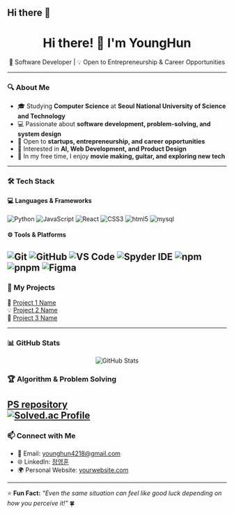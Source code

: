 ## Hi there 👋

<!--
**younghun1124/younghun1124** is a ✨ _special_ ✨ repository because its `README.md` (this file) appears on your GitHub profile.

Here are some ideas to get you started:

- 🔭 I’m currently working on ...
- 🌱 I’m currently learning ...
- 👯 I’m looking to collaborate on ...
- 🤔 I’m looking for help with ...
- 💬 Ask me about ...
- 📫 How to reach me: ...
- 😄 Pronouns: ...
- ⚡ Fun fact: ...
-->
<h1 align="center">Hi there! 👋 I'm YoungHun</h1>

<p align="center">
  🚀 Software Developer | 💡 Open to Entrepreneurship & Career Opportunities  
</p>

---

### 🔍 About Me
- 🎓 Studying **Computer Science** at **Seoul National University of Science and Technology**
- 💻 Passionate about **software development, problem-solving, and system design**
- 🏢 Open to **startups, entrepreneurship, and career opportunities**
- 🎯 Interested in **AI, Web Development, and Product Design**
- 🎳 In my free time, I enjoy **movie making, guitar, and exploring new tech**

---

### 🛠 Tech Stack  
#### 💻 Languages & Frameworks  
![Python](https://img.shields.io/badge/Python-3776AB?style=flat-square&logo=python&logoColor=white)
![JavaScript](https://img.shields.io/badge/JavaScript-F7DF1E?style=flat-square&logo=javascript&logoColor=black)
![React](https://img.shields.io/badge/React-61DAFB?style=flat-square&logo=react&logoColor=black)
![CSS3](https://img.shields.io/badge/CSS3-1572B6?style=flat-square&logo=CSS3&logoColor=white)
![html5](https://img.shields.io/badge/HTML5-E34F26?style=flat-square&logo=HTML5&logoColor=white)
![mysql](https://img.shields.io/badge/mysql-4479A1?style=flat-square&logo=mysql&logoColor=white)


#### ⚙️ Tools & Platforms  
![Git](https://img.shields.io/badge/Git-F05032?style=flat-square&logo=git&logoColor=white)
![GitHub](https://img.shields.io/badge/GitHub-181717?style=flat-square&logo=github&logoColor=white)
![VS Code](https://img.shields.io/badge/VS%20Code-007ACC?style=flat-square&logo=visual-studio-code&logoColor=white)
![Spyder IDE](https://img.shields.io/badge/Spyder%20IDE-8C0000?style=flat-square&logo=Spyder-IDE&logoColor=white)
![npm](https://img.shields.io/badge/npm-CB3837?style=flat-square&logo=npm&logoColor=white)
![pnpm](https://img.shields.io/badge/pnpm-F69220?style=flat-square&logo=pnpm&logoColor=white)
![Figma](https://img.shields.io/badge/Figma-F24E1E?style=flat-square&logo=figma&logoColor=white)
---

### 📌 My Projects  
🚀 [Project 1 Name](https://github.com/younghun1124/project1)  
💡 [Project 2 Name](https://github.com/younghun1124/project2)  
🔧 [Project 3 Name](https://github.com/younghun1124/project3)  

---

### 📊 GitHub Stats  
<p align="center">
  <img src="https://github-readme-stats.vercel.app/api?username=younghun1124&show_icons=true&theme=tokyonight" alt="GitHub Stats" />
</p>

### 🏆 Algorithm & Problem Solving 
[PS repository](https://github.com/younghun1124/baekjoon)  
[![Solved.ac Profile](http://mazassumnida.wtf/api/v2/generate_badge?boj=jyh112400)](https://solved.ac/jyh112400/)  
---

### 📫 Connect with Me  
- 📧 Email: younghun4218@gmail.com  
- 🌐 LinkedIn: [정영훈](https://www.linkedin.com/in/%EC%98%81%ED%9B%88-%EC%A0%95-705844210/)  
- 🌍 Personal Website: [yourwebsite.com](https://yourwebsite.com)

---

⭐ **Fun Fact:** _"Even the same situation can feel like good luck depending on how you perceive it!"_ 🍀 



